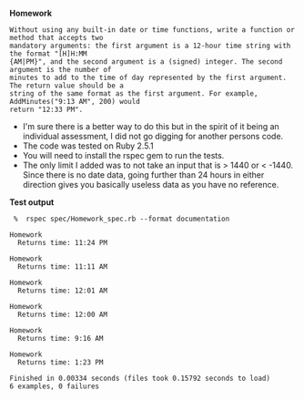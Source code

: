 **Homework**

~~~
Without using any built-in date or time functions, write a function or method that accepts two
mandatory arguments: the first argument is a 12-hour time string with the format "[H]H:MM
{AM|PM}", and the second argument is a (signed) integer. The second argument is the number of
minutes to add to the time of day represented by the first argument. The return value should be a
string of the same format as the first argument. For example, AddMinutes("9:13 AM", 200) would
return "12:33 PM".
~~~

* I'm sure there is a better way to do this but in the spirit of it being an individual assessment, I did not go digging for another persons code.
* The code was tested on Ruby 2.5.1
* You will need to install the rspec gem to run the tests.
* The only limit I added was to not take an input that is > 1440 or < -1440.  Since there is no date data, going further than 24 hours in either direction gives you basically useless data as you have no reference.

**Test output**

~~~
 %  rspec spec/Homework_spec.rb --format documentation

Homework
  Returns time: 11:24 PM

Homework
  Returns time: 11:11 AM

Homework
  Returns time: 12:01 AM

Homework
  Returns time: 12:00 AM

Homework
  Returns time: 9:16 AM

Homework
  Returns time: 1:23 PM

Finished in 0.00334 seconds (files took 0.15792 seconds to load)
6 examples, 0 failures
~~~
